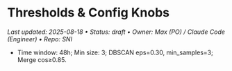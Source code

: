 # Thresholds & Config Knobs

_Last updated: 2025-08-18 • Status: draft • Owner: Max (PO) / Claude Code (Engineer) • Repo: SNI_

- Time window: 48h; Min size: 3; DBSCAN eps=0.30, min_samples=3; Merge cos≥0.85.
